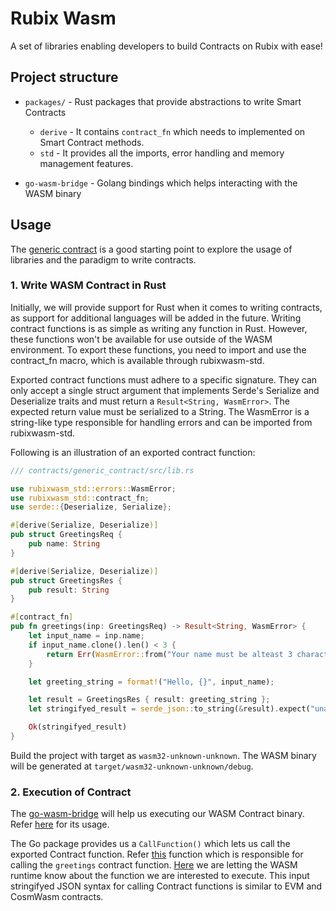 # Rubix Wasm 

A set of libraries enabling developers to build Contracts on Rubix with ease!

## Project structure

- `packages/` - Rust packages that provide abstractions to write Smart Contracts
    - `derive` - It contains `contract_fn` which needs to implemented on Smart Contract methods.
    - `std` - It provides all the imports, error handling and memory management features.

- `go-wasm-bridge` - Golang bindings which helps interacting with the WASM binary

## Usage

The [generic contract](https://github.com/rubixchain/rubix-wasm/tree/main/contracts/generic_contract) is a good starting point to explore the usage of libraries and the paradigm to write contracts.

### 1. Write WASM Contract in Rust

Initially, we will provide support for Rust when it comes to writing contracts, as support for additional languages will be added in the future. Writing contract functions is as simple as writing any function in Rust. However, these functions won't be available for use outside of the WASM environment. To export these functions, you need to import and use the contract_fn macro, which is available through rubixwasm-std.

Exported contract functions must adhere to a specific signature. They can only accept a single struct argument that implements Serde's Serialize and Deserialize traits and must return a `Result<String, WasmError>`. The expected return value must be serialized to a String. The WasmError is a string-like type responsible for handling errors and can be imported from rubixwasm-std.

Following is an illustration of an exported contract function:

```rs
/// contracts/generic_contract/src/lib.rs

use rubixwasm_std::errors::WasmError;
use rubixwasm_std::contract_fn;
use serde::{Deserialize, Serialize};

#[derive(Serialize, Deserialize)]
pub struct GreetingsReq {
    pub name: String
}

#[derive(Serialize, Deserialize)]
pub struct GreetingsRes {
    pub result: String
}

#[contract_fn]
pub fn greetings(inp: GreetingsReq) -> Result<String, WasmError> {
    let input_name = inp.name;
    if input_name.clone().len() < 3 {
        return Err(WasmError::from("Your name must be alteast 3 characters long"))
    }

    let greeting_string = format!("Hello, {}", input_name);

    let result = GreetingsRes { result: greeting_string };
    let stringifyed_result = serde_json::to_string(&result).expect("unable to serialize struct for Contract function Greetings");

    Ok(stringifyed_result)
}
```

Build the project with target as `wasm32-unknown-unknown`. The WASM binary will be generated at `target/wasm32-unknown-unknown/debug`.

### 2. Execution of Contract

The [go-wasm-bridge](https://github.com/rubixchain/rubix-wasm/tree/main/go-wasm-bridge) will help us executing our WASM Contract binary. Refer [here](https://github.com/rubixchain/rubix-wasm/blob/main/contracts/generic_contract/dapp/main.go) for its usage.


The Go package provides us a `CallFunction()` which lets us call the exported Contract function. Refer [this](https://github.com/rubixchain/rubix-wasm/blob/1d6dc0b989a7d5278da6e71c8b29739fa6e6cdb3/contracts/generic_contract/dapp/main.go#L51) function which is responsible for calling the `greetings` contract function. [Here](https://github.com/rubixchain/rubix-wasm/blob/1d6dc0b989a7d5278da6e71c8b29739fa6e6cdb3/contracts/generic_contract/dapp/main.go#L52) we are letting the WASM runtime know about the function we are interested to execute. This input stringifyed JSON syntax for calling Contract functions is similar to EVM and CosmWasm contracts.
 